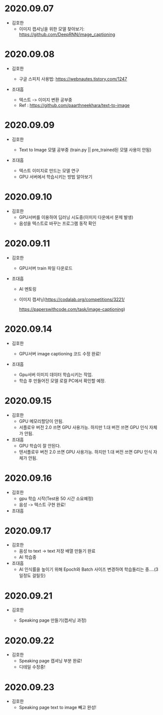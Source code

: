 # 2020.09.07

- 김호한
  - 이미지 캡셔닝을 위한 모델 찾아보기: https://github.com/DeepRNN/image_captioning



# 2020.09.08

- 김호한
  
  - 구글 스피치 사용법: https://webnautes.tistory.com/1247
- 조대흠
  - 텍스트 -> 이미지 변환 공부중
  - Ref : https://github.com/paarthneekhara/text-to-image
  
  

# 2020.09.09

- 김호한
  
  - Text to Image 모델 공부중 (train.py || pre_trained된 모델 사용이 안됨)
- 조대흠
  - 텍스트 이미지로 만드는 모델 연구
  - GPU 서버에서 학습시키는 방법 알아보기
  
  

# 2020.09.10

- 김호한
  - GPU서버를 이용하여 딥러닝 시도중(이미지 다운에서 문제 발생)
  -  음성을 텍스트로 바꾸는 프로그램 동작 확인



# 2020.09.11

- 김호한
  
  - GPU서버 train 파일 다운로드
  
- 조대흠

  - AI 멘토링 

  - 이미지 캡셔닝(https://codalab.org/competitions/3221/ 

    https://paperswithcode.com/task/image-captioning)
  
  

# 2020.09.14

- 김호한

  - GPU서버 image captioning 코드 수정 완료!
- 조대흠
  - Gpu서버 이미지 데이터 학습시키는 작업.
  - 학습 후 만들어진 모델 로컬 PC에서 확인할 예정.

# 2020.09.15

- 김호한
  - GPU 메모리할당이 안됨.
  - 서플로우 버전 2.0 쓰면 GPU 사용가능. 하지만 1.대 버전 쓰면 GPU 인식 자체가 안됨.
- 조대흠
  - GPU 학습이 잘 안된다.
  - 텐서플로우 버전 2.0 쓰면 GPU 사용가능. 하지만 1.대 버전 쓰면 GPU 인식 자체가 안됨.



# 2020.09.16

- 김호한
  - gpu 학습 시작(Test용 50 시간 소요예정)
  - 음성 -> 텍스트 구현 완료!
- 조대흠

# 2020.09.17

- 김호한 
  - 음성 to text -> text 저장 배열 만들기 완료
  - AI 학습중 
- 조대흠
  - AI 인식률을 높이기 위해 Epoch와  Batch 사이즈 변경하여 학습돌리는 중....(3일정도 걸릴듯)



# 2020.09.21

- 김호한
  
  - Speaking page 만들기(캡셔닝 과정)
  
  

# 2020.09.22

- 김호한
  - Speaking page 캡셔닝 부분 완료!
  - 디테일 수정중!



# 2020.09.23

- 김호한
  - Speaking page text to image 빼고 완성!